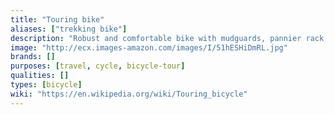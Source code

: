```yaml
---
title: "Touring bike"
aliases: ["trekking bike"]
description: "Robust and comfortable bike with mudguards, pannier rack, lights and dynamo hub."
image: "http://ecx.images-amazon.com/images/I/51hESHiDmRL.jpg"
brands: []
purposes: [travel, cycle, bicycle-tour]
qualities: []
types: [bicycle]
wiki: "https://en.wikipedia.org/wiki/Touring_bicycle"
---
```

